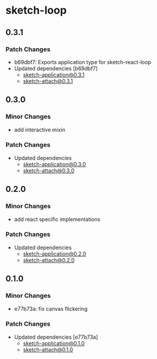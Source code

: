 # sketch-loop

## 0.3.1

### Patch Changes

- b69dbf7: Exports application type for sketch-react-loop
- Updated dependencies [b69dbf7]
  - sketch-application@0.3.1
  - sketch-attach@0.3.1

## 0.3.0

### Minor Changes

- add interactive mixin

### Patch Changes

- Updated dependencies
  - sketch-application@0.3.0
  - sketch-attach@0.3.0

## 0.2.0

### Minor Changes

- add react specific implementations

### Patch Changes

- Updated dependencies
  - sketch-application@0.2.0
  - sketch-attach@0.2.0

## 0.1.0

### Minor Changes

- e77b73a: fix canvas flickering

### Patch Changes

- Updated dependencies [e77b73a]
  - sketch-application@0.1.0
  - sketch-attach@0.1.0
